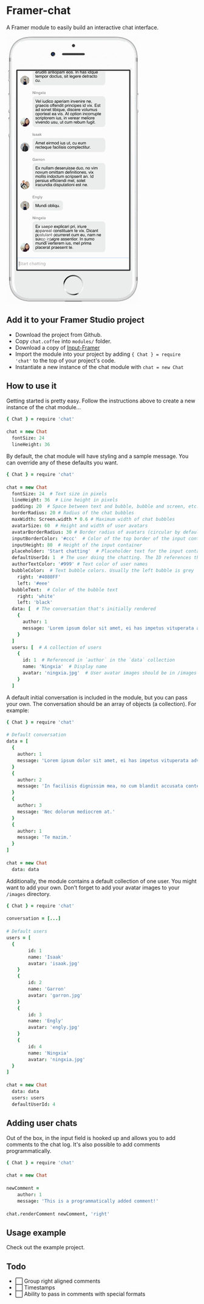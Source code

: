 # Framer-chat

A Framer module to easily build an interactive chat interface.

![Demo](/img/chat.gif)

## Add it to your Framer Studio project

* Download the project from Github.
* Copy `chat.coffee` into `modules/` folder.
* Download a copy of [Input-Framer](https://github.com/ajimix/Input-Framer)
* Import the module into your project by adding `{ Chat } = require 'chat'` to the top of your project's code.
* Instantiate a new instance of the chat module with `chat = new Chat`

## How to use it

Getting started is pretty easy. Follow the instructions above to create a new instance of the chat module...

```coffeescript
{ Chat } = require 'chat'

chat = new Chat
  fontSize: 24
  lineHeight: 36
```

By default, the chat module will have styling and a sample message. You can override any of these defaults you want.

```coffeescript
{ Chat } = require 'chat'

chat = new Chat
  fontSize: 24  # Text size in pixels
  lineHeight: 36  # Line height in pixels
  padding: 20  # Space between text and bubble, bubble and screen, etc.
  borderRadius: 20 # Radius of the chat bubbles
  maxWidth: Screen.width * 0.6 # Maximum width of chat bubbles
  avatarSize: 60  # Height and width of user avatars
  avatarBorderRadius: 30 # Border radius of avatars (circular by default)
  inputBorderColor: '#ccc'  # Color of the top border of the input container
  inputHeight: 80  # Height of the input container
  placeholder: 'Start chatting'  # Placeholder text for the input container
  defaultUserId: 1  # The user doing the chatting. The ID references the collection below
  authorTextColor: '#999' # Text color of user names
  bubbleColor:  # Text bubble colors. Usually the left bubble is grey
    right: '#4080FF'
    left: '#eee'
  bubbleText:  # Color of the bubble text
    right: 'white'
    left: 'black'
  data: [  # The conversation that's initially rendered
    {
      author: 1
      message: 'Lorem ipsum dolor sit amet, ei has impetus vituperata adversarium, nihil populo semper eu ius, an eam vero sensibus.'
    }
  ]
  users: [  # A collection of users
    {
      id: 1  # Referenced in `author` in the `data` collection
      name: 'Ningxia'  # Display name
      avatar: 'ningxia.jpg'  # User avatar images should be in /images directory
    }
  ]
```

A default initial conversation is included in the module, but you can pass your own. The conversation should be an array of objects (a collection). For example:

```coffeescript
{ Chat } = require 'chat'

# Default conversation
data = [
  {
    author: 1
    message: 'Lorem ipsum dolor sit amet, ei has impetus vituperata adversarium, nihil populo semper eu ius, an eam vero sensibus.'
  }
  {
    author: 2
    message: 'In facilisis dignissim mea, no cum blandit accusata contentiones. Luptatum inimicus at usu.'
  }
  {
    author: 3
    message: 'Nec dolorum mediocrem at.'
  }
  {
    author: 1
    message: 'Te mazim.'
  }
]

chat = new Chat
  data: data
```

Additionally, the module contains a default collection of one user. You might want to add your own. Don't forget to add your avatar images to your `/images` directory.

```coffeescript
{ Chat } = require 'chat'

conversation = [...]

# Default users
users = [
  {
		id: 1
		name: 'Isaak'
		avatar: 'isaak.jpg'
	}
	{
		id: 2
		name: 'Garron'
		avatar: 'garron.jpg'
	}
	{
		id: 3
		name: 'Engly'
		avatar: 'engly.jpg'
	}
	{
		id: 4
		name: 'Ningxia'
		avatar: 'ningxia.jpg'
  }
]

chat = new Chat
  data: data
  users: users
  defaultUserId: 4
```

## Adding user chats

Out of the box, in the input field is hooked up and allows you to add comments to the chat log. It's also possible to add comments programmatically.

```coffeescript
{ Chat } = require 'chat'

chat = new Chat

newComment =
	author: 1
	message: 'This is a programmatically added comment!'

chat.renderComment newComment, 'right'
```

## Usage example

Check out the example project.

## Todo

* ⬜️ Group right aligned comments
* ⬜️ Timestamps
* ⬜️ Ability to pass in comments with special formats

